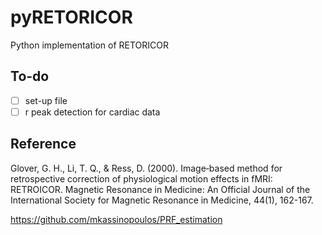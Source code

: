# pyRETORICOR
Python implementation of RETORICOR

## To-do
- [ ] set-up file
- [ ] r peak detection for cardiac data

## Reference
Glover, G. H., Li, T. Q., & Ress, D. (2000). Image‐based method for retrospective correction of physiological motion effects in fMRI: RETROICOR. Magnetic Resonance in Medicine: An Official Journal of the International Society for Magnetic Resonance in Medicine, 44(1), 162-167.

https://github.com/mkassinopoulos/PRF_estimation
